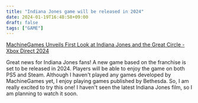```yaml
---
title: "Indiana Jones game will be released in 2024"
date: 2024-01-19T16:48:58+09:00
draft: false
tags: ["GAME"]
---
```


[MachineGames Unveils First Look at Indiana Jones and the Great Circle - Xbox Direct 2024](https://www.ign.com/articles/machinegames-unveils-first-look-at-indiana-jones-and-the-great-circle-xbox-direct-2024)

Great news for Indiana Jones fans! A new game based on the franchise is set to be released in 2024. Players will be able to enjoy the game on both PS5 and Steam. Although I haven't played any games developed by MachineGames yet, I enjoy playing games published by Bethesda. So, I am really excited to try this one! I haven't seen the latest Indiana Jones film, so I am planning to watch it soon.
